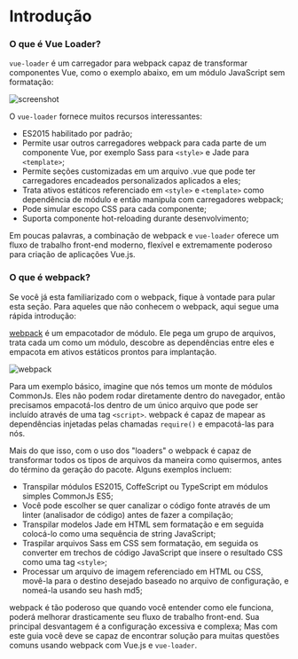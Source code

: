 # Introdução

### O que é Vue Loader?

`vue-loader` é um carregador para webpack capaz de transformar componentes Vue, como o exemplo abaixo, em um módulo JavaScript sem formatação:

![screenshot](http://blog.evanyou.me/images/vue-component.png)

O `vue-loader` fornece muitos recursos interessantes:

- ES2015 habilitado por padrão;
- Permite usar outros carregadores webpack para cada parte de um componente Vue, por exemplo Sass para `<style>` e Jade para `<template>`;
- Permite seções customizadas em um arquivo .vue que pode ter carregadores encadeados personalizados aplicados a eles;
- Trata ativos estáticos referenciado em `<style>` e `<template>` como dependência de módulo e então manipula com carregadores webpack;
- Pode simular escopo CSS para cada componente;
- Suporta componente hot-reloading durante desenvolvimento;

Em poucas palavras, a combinação de webpack e `vue-loader` oferece um fluxo de trabalho front-end moderno, flexível e extremamente poderoso para criação de aplicações Vue.js.

### O que é webpack?

Se você já esta familiarizado com o webpack, fique à vontade para pular esta seção. Para aqueles que não conhecem o webpack, aqui segue uma rápida introdução:

[webpack](http://webpack.github.io/) é um empacotador de módulo. Ele pega um grupo de arquivos, trata cada um como um módulo, descobre as dependências entre eles e empacota em ativos estáticos prontos para implantação.

![webpack](http://webpack.github.io/assets/what-is-webpack.png)

Para um exemplo básico, imagine que nós temos um monte de módulos CommonJs. Eles não podem rodar diretamente dentro do navegador, então precisamos empacotá-los dentro de um único arquivo que pode ser incluído através de uma tag `<script>`. webpack é capaz de mapear as dependências injetadas pelas chamadas `require()` e empacotá-las para nós.

Mais do que isso, com o uso dos "loaders" o webpack é capaz de transformar todos os tipos de arquivos da maneira como quisermos, antes do término da geração do pacote. Alguns exemplos incluem:

- Transpilar módulos ES2015, CoffeScript ou TypeScript em módulos simples CommonJs ES5;
- Você pode escolher se quer canalizar o código fonte através de um linter \(analisador de código\) antes de fazer a compilação;
- Transpilar modelos Jade em HTML sem formatação e em seguida colocá-lo como uma sequência de string JavaScript;
- Traspilar arquivos Sass em CSS sem formatação, em seguida os converter em trechos de código JavaScript que insere o resultado CSS como uma tag `<style>`;
- Processar um arquivo de imagem referenciado em HTML ou CSS, movê-la para o destino desejado baseado no arquivo de configuração, e nomeá-la usando seu hash md5;

webpack é tão poderoso que quando você entender como ele funciona, poderá melhorar drasticamente seu fluxo de trabalho front-end. Sua principal desvantagem é a configuração excessiva e complexa; Mas com este guia você deve se capaz de encontrar solução para muitas questões comuns usando webpack com Vue.js e `vue-loader`.
